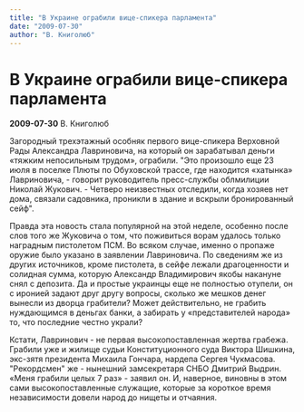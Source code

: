```yaml
---
title: "В Украине ограбили вице-спикера парламента"
date: "2009-07-30"
author: "В. Книголюб"
---
```


# В Украине ограбили вице-спикера парламента

**2009-07-30** В. Книголюб

Загородный трехэтажный особняк первого вице-спикера Верховной Рады Александра Лавриновича, на который он зарабатывал деньги «тяжким непосильным трудом», ограбили. "Это произошло еще 23 июля в поселке Плюты по Обуховской трассе, где находится «хатынка» Лавриновича, - говорит руководитель пресс-службы облмилиции Николай Жукович. - Четверо неизвестных отследили, когда хозяев нет дома, связали садовника, проникли в здание и вскрыли бронированный сейф".

Правда эта новость стала популярной на этой неделе, особенно после слов того же Жуковича о том, что поживиться ворам удалось только наградным пистолетом ПСМ. Во всяком случае, именно о пропаже оружие было указано в заявлении Лавриновича. По сведениям же из других источников, кроме пистолета, в сейфе лежали драгоценности и солидная сумма, которую Александр Владимирович якобы накануне снял с депозита. Да и простые украинцы еще не полностью отупели, он с иронией задают друг другу вопросы, сколько же мешков денег вынесли из дворца грабители? Может действительно, не грабить нуждающимся в деньгах банки, а забирать у «представителей народа» то, что последние честно украли?

Кстати, Лавринович - не первая высокопоставленная жертва грабежа. Грабили уже и жилище судьи Конституционного суда Виктора Шишкина, экс-зятя президента Михаила Гончара, нардепа Сергея Чукмасова. "Рекордсмен" же - нынешний замсекретаря СНБО Дмитрий Выдрин. «Меня грабили целых 7 раз» - заявил он. И, наверное, виновны в этом сами высокопоставленные служащие, которые за короткое время независимости довели народ до нищеты и отчаяния.